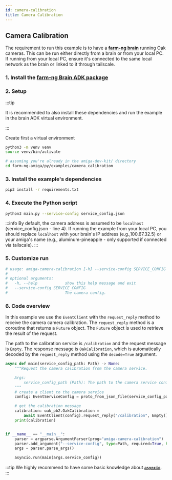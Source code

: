 ```yaml
---
id: camera-calibration
title: Camera Calibration
---
```


## Camera Calibration

The requirement to run this example is to have a
[**farm-ng brain**](/docs/brain/) running Oak cameras.
This can be run either directly from a brain or from your local PC.
If running from your local PC,
ensure it's connected to the same local network as the brain or linked to it through tailscale.

### 1. Install the [farm-ng Brain ADK package](/docs/brain/brain-install)

### 2. Setup

:::tip

It is recommended to also install these dependencies and run the
example in the brain ADK virtual environment.

:::

Create first a virtual environment

```bash
python3 -m venv venv
source venv/bin/activate
```

```bash
# assuming you're already in the amiga-dev-kit/ directory
cd farm-ng-amiga/py/examples/camera_calibration
```

### 3. Install the example's dependencies

```bash
pip3 install -r requirements.txt
```

### 4. Execute the Python script

```bash
python3 main.py --service-config service_config.json
```

:::info
By default, the camera address is assumed to be `localhost` (service_config.json - line 4).
If running the example from your local PC, you should replace `localhost` with your brain's
IP address (e.g.,100.67.32.5) or your amiga's name (e.g., aluminum-pineapple -
only supported if connected via tailscale).
:::

### 5. Customize run

```bash
# usage: amiga-camera-calibration [-h] --service-config SERVICE_CONFIG
#
# optional arguments:
#   -h, --help            show this help message and exit
#   --service-config SERVICE_CONFIG
#                         The camera config.
```

### 6. Code overview

In this example we use the `EventClient` with the `request_reply`
method to receive the camera camera calibration.
The `request_reply` method is a coroutine that returns a `Future` object.
The `Future` object is used to retrieve the result of the request.

The path to the calibration service is `/calibration` and the request message is `Empty`.
The response message is `OakCalibration`, which is automatically decoded by the `request_reply`
method using the `decode=True` argument.

```python
async def main(service_config_path: Path) -> None:
    """Request the camera calibration from the camera service.

    Args:
        service_config_path (Path): The path to the camera service config.
    """
    # create a client to the camera service
    config: EventServiceConfig = proto_from_json_file(service_config_path, EventServiceConfig())

    # get the calibration message
    calibration: oak_pb2.OakCalibration =
        await EventClient(config).request_reply("/calibration", Empty(), decode=True)
    print(calibration)


if __name__ == "__main__":
    parser = argparse.ArgumentParser(prog="amiga-camera-calibration")
    parser.add_argument("--service-config", type=Path, required=True, help="The camera config.")
    args = parser.parse_args()

    asyncio.run(main(args.service_config))
```

:::tip
We highly recommend to have some basic knowledge about
[**`asyncio`**](https://docs.python.org/3/library/asyncio.html).
:::
